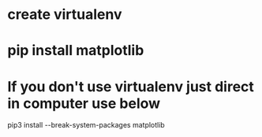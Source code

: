 # create virtualenv
# pip install matplotlib
# If you don't use virtualenv just direct in computer use below
pip3 install --break-system-packages matplotlib